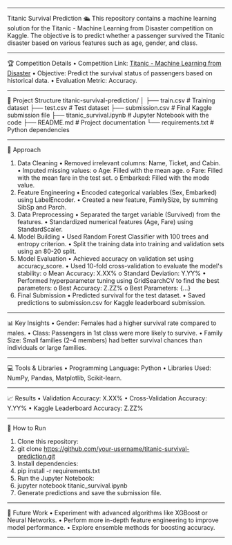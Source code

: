 ________________________________________
Titanic Survival Prediction 🛳️
This repository contains a machine learning solution for the Titanic - Machine Learning from Disaster competition on Kaggle. The objective is to predict whether a passenger survived the Titanic disaster based on various features such as age, gender, and class.
________________________________________
🏆 Competition Details
•	Competition Link: [Titanic - Machine Learning from Disaster](https://www.kaggle.com/competitions/titanic)
•	Objective: Predict the survival status of passengers based on historical data.
•	Evaluation Metric: Accuracy.
________________________________________
📂 Project Structure
titanic-survival-prediction/
│
├── train.csv                     # Training dataset
├── test.csv                      # Test dataset
├── submission.csv                # Final Kaggle submission file
├── titanic_survival.ipynb        # Jupyter Notebook with the code
├── README.md                     # Project documentation
└── requirements.txt              # Python dependencies
________________________________________
🚀 Approach
1. Data Cleaning
•	Removed irrelevant columns: Name, Ticket, and Cabin.
•	Imputed missing values: 
o	Age: Filled with the mean age.
o	Fare: Filled with the mean fare in the test set.
o	Embarked: Filled with the mode value.
2. Feature Engineering
•	Encoded categorical variables (Sex, Embarked) using LabelEncoder.
•	Created a new feature, FamilySize, by summing SibSp and Parch.
3. Data Preprocessing
•	Separated the target variable (Survived) from the features.
•	Standardized numerical features (Age, Fare) using StandardScaler.
4. Model Building
•	Used Random Forest Classifier with 100 trees and entropy criterion.
•	Split the training data into training and validation sets using an 80-20 split.
5. Model Evaluation
•	Achieved accuracy on validation set using accuracy_score.
•	Used 10-fold cross-validation to evaluate the model's stability: 
o	Mean Accuracy: X.XX%
o	Standard Deviation: Y.YY%
•	Performed hyperparameter tuning using GridSearchCV to find the best parameters: 
o	Best Accuracy: Z.ZZ%
o	Best Parameters: {...}
6. Final Submission
•	Predicted survival for the test dataset.
•	Saved predictions to submission.csv for Kaggle leaderboard submission.
________________________________________
📊 Key Insights
•	Gender: Females had a higher survival rate compared to males.
•	Class: Passengers in 1st class were more likely to survive.
•	Family Size: Small families (2–4 members) had better survival chances than individuals or large families.
________________________________________
💻 Tools & Libraries
•	Programming Language: Python
•	Libraries Used: NumPy, Pandas, Matplotlib, Scikit-learn.
________________________________________
📈 Results
•	Validation Accuracy: X.XX%
•	Cross-Validation Accuracy: Y.YY%
•	Kaggle Leaderboard Accuracy: Z.ZZ%
________________________________________
📌 How to Run
1.	Clone this repository: 
2.	git clone https://github.com/your-username/titanic-survival-prediction.git
3.	Install dependencies: 
4.	pip install -r requirements.txt
5.	Run the Jupyter Notebook: 
6.	jupyter notebook titanic_survival.ipynb
7.	Generate predictions and save the submission file.
________________________________________
🎯 Future Work
•	Experiment with advanced algorithms like XGBoost or Neural Networks.
•	Perform more in-depth feature engineering to improve model performance.
•	Explore ensemble methods for boosting accuracy.
________________________________________

